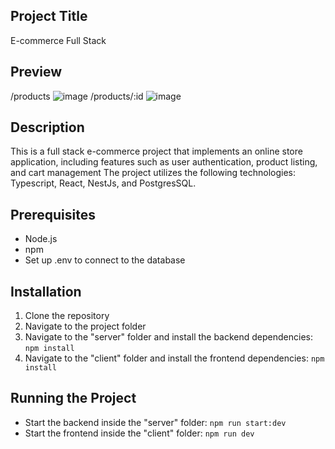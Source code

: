 ## Project Title
E-commerce Full Stack

## Preview
/products
![image](https://github.com/DiegoDias007/ecommerce/assets/127633385/39705754-e4c1-4cda-bc69-cc2a0775d509)
/products/:id
![image](https://github.com/DiegoDias007/ecommerce/assets/127633385/5587263e-8612-443d-a6bb-9a8e22996bc2)

## Description
This is a full stack e-commerce project that implements an online store application, including features such as user authentication, product listing, and cart management
The project utilizes the following technologies: Typescript, React, NestJs, and PostgresSQL.

## Prerequisites
- Node.js
- npm
- Set up .env to connect to the database

## Installation
1. Clone the repository
2. Navigate to the project folder
3. Navigate to the "server" folder and install the backend dependencies: `npm install`
4. Navigate to the "client" folder and install the frontend dependencies: `npm install`

## Running the Project
- Start the backend inside the "server" folder: `npm run start:dev`
- Start the frontend inside the "client" folder: `npm run dev`
